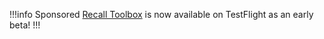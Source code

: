 !!!info Sponsored
[Recall Toolbox](https://recalltoolbox.io) is now available on TestFlight as an early beta!
!!!